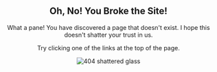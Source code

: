 <div style="text-align:center;">

<h2>Oh, No! You Broke the Site!</h2>

<p>What a pane! You have discovered a page that doesn't exist. I hope this doesn't shatter your trust in us.</p>

<p>Try clicking one of the links at the top of the page.</p>

<p><img src="{{ site.baseurl }}/assets/images/404/glass.png" alt="404 shattered glass" /></p>

</div>
